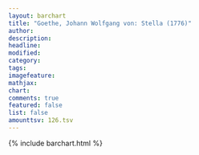 ```yaml
---
layout: barchart
title: "Goethe, Johann Wolfgang von: Stella (1776)"
author:
description:
headline:
modified:
category:
tags:
imagefeature: 
mathjax: 
chart: 
comments: true
featured: false
list: false
amounttsv: 126.tsv
---
```

{% include barchart.html %}
